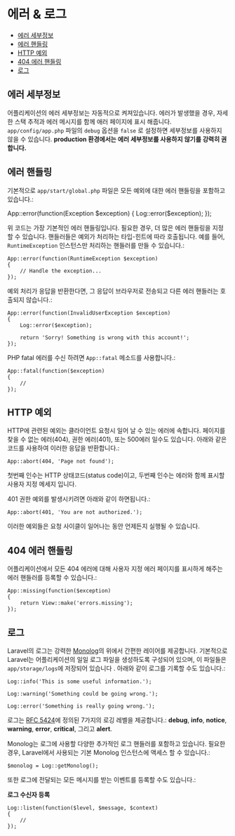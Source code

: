 # 에러 & 로그

- [에러 세부정보](#error-detail)
- [에러 핸들링](#handling-errors)
- [HTTP 예외](#http-exceptions)
- [404 에러 핸들링](#handling-404-errors)
- [로그](#logging)

<a name="error-detail"></a>
## 에러 세부정보

어플리케이션의 에러 세부정보는 자동적으로 켜져있습니다. 에러가 발생했을 경우, 자세한 스택 추적과 에러 메시지를 함께 애러 페이지에 표시 해줍니다. `app/config/app.php` 파일의 `debug` 옵션을 `false` 로 설정하면 세부정보를 사용하지 않을 수 있습니다. **production 환경에서는 에러 세부정보를 사용하지 않기를 강력히 권합니다.**

<a name="handling-errors"></a>
## 에러 핸들링

기본적으로 `app/start/global.php` 파일은 모든 예외에 대한 에러 핸들링을 포함하고 있습니다.:

  App::error(function(Exception $exception)
	{
		Log::error($exception);
	});

위 코드는 가장 기본적인 에러 핸들링입니다. 필요한 경우, 더 많은 에러 핸들링을 지정 할 수 있습니다. 핸들러들은 예외가 처리하는 타입-힌트에 따라 호출됩니다. 예를 들어, `RuntimeException` 인스턴스만 처리하는 핸들러를 만들 수 있습니다.:

	App::error(function(RuntimeException $exception)
	{
		// Handle the exception...
	});

예외 처리가 응답을 반환한다면, 그 응답이 브라우저로 전송되고 다른 에러 핸들러는 호출되지 않습니다.:

	App::error(function(InvalidUserException $exception)
	{
		Log::error($exception);

		return 'Sorry! Something is wrong with this account!';
	});

PHP fatal 에러를 수신 하려면 `App::fatal` 메소드를 사용합니다.:

	App::fatal(function($exception)
	{
		//
	});

<a name="http-exceptions"></a>
## HTTP 예외

HTTP에 관련된 예외는 클라이언트 요청시 일어 날 수 있는 에러에 속합니다. 페이지를 찾을 수 없는 에러(404), 권한 에러(401), 또는 500에러 일수도 있습니다. 아래와 같은 코드를 사용하여 이러한 응답을 반환합니다.:

	App::abort(404, 'Page not found');

첫번째 인수는 HTTP 상태코드(status code)이고, 두번째 인수는 에러와 함께 표시할 사용자 지정 메세지 입니다.

401 권한 예외를 발생시키려면 아래와 같이 하면됩니다.:

	App::abort(401, 'You are not authorized.');

이러한 예외들은 요청 사이클이 일어나는 동안 언제든지 실행될 수 있습니다.

<a name="handling-404-errors"></a>
## 404 에러 핸들링

어플리케이션에서 모든 404 에러에 대해 사용자 지정 에러 페이지를 표시하게 해주는 에러 핸들러를 등록할 수 있습니다.:

	App::missing(function($exception)
	{
		return View::make('errors.missing');
	});

<a name="logging"></a>
## 로그

Laravel의 로그는 강력한 [Monolog](http://github.com/seldaek/monolog)의 위에서 간편한 레이어를 제공합니다. 기본적으로 Laravel는 어플리케이션의 일일 로그 파일을 생성하도록 구성되어 있으며, 이 파일들은 `app/storage/logs`에 저장되어 있습니다 . 아래와 같이 로그를 기록할 수도 있습니다.:

	Log::info('This is some useful information.');

	Log::warning('Something could be going wrong.');

	Log::error('Something is really going wrong.');

로그는 [RFC 5424](http://tools.ietf.org/html/rfc5424)에 정의된 7가지의 로깅 레벨을 제공합니다.: **debug**, **info**, **notice**, **warning**, **error**, **critical**, 그리고 **alert**.

Monolog는 로그에 사용할 다양한 추가적인 로그 핸들러를 포함하고 있습니다. 필요한 경우, Laravel에서 사용되는 기본 Monolog 인스턴스에 액세스 할 수 있습니다.:

	$monolog = Log::getMonolog();

또한 로그에 전달되는 모든 메시지를 받는 이벤트를 등록할 수도 있습니다.:

**로그 수신자 등록**

	Log::listen(function($level, $message, $context)
	{
		//
	});
